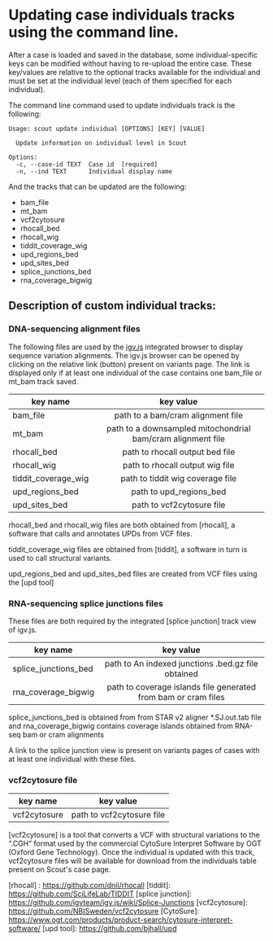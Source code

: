 # Updating case individuals tracks using the command line.

After a case is loaded and saved in the database, some individual-specific keys can be modified without having to re-upload the entire case.
These key/values are relative to the optional tracks available for the individual and must be set at the individual level (each of them specified for each individual).

The command line command used to update individuals track is the following:
```
Usage: scout update individual [OPTIONS] [KEY] [VALUE]

  Update information on individual level in Scout

Options:
  -c, --case-id TEXT  Case id  [required]
  -n, --ind TEXT      Individual display name
```
And the tracks that can be updated are the following:
- bam_file
- mt_bam
- vcf2cytosure
- rhocall_bed
- rhocall_wig
- tiddit_coverage_wig
- upd_regions_bed
- upd_sites_bed
- splice_junctions_bed
- rna_coverage_bigwig


## Description of custom individual tracks:

### DNA-sequencing alignment files
The following files are used by the [igv.js] integrated browser to display sequence variation alignments. The igv.js browser can be opened by clicking on the relative link (button) present on variants page. The link is displayed only if at least one individual of the case contains one bam_file or mt_bam track saved.

| key name            | key value     |
| --------------------|:-------------:|
| bam_file            | path to a bam/cram alignment file                           |
| mt_bam              | path to a downsampled mitochondrial bam/cram alignment file |
| rhocall_bed         | path to rhocall output bed file                             |
| rhocall_wig         | path to rhocall output wig file                             |
| tiddit_coverage_wig | path to tiddit wig coverage file                            |
| upd_regions_bed     | path to upd_regions_bed                                     |
| upd_sites_bed       | path to vcf2cytosure file                                   |

rhocall_bed and rhocall_wig files are both obtained from [rhocall], a software that calls and annotates UPDs from VCF files.

tiddit_coverage_wig files are obtained from [tiddit], a software in turn is used to call structural variants.

upd_regions_bed and upd_sites_bed files are created from VCF files using the [upd tool]


### RNA-sequencing splice junctions files
These files are both required by the integrated [splice junction] track view of igv.js.

| key name             | key value     |
| -------------------- |:-------------:|
| splice_junctions_bed | path to An indexed junctions .bed.gz file obtained             |
| rna_coverage_bigwig  | path to coverage islands file generated from bam or cram files |

splice_junctions_bed is obtained from from STAR v2 aligner *.SJ.out.tab file and rna_coverage_bigwig contains coverage islands obtained from RNA-seq bam or cram alignments

A link to the splice junction view is present on variants pages of cases with at least one individual with these files.

### vcf2cytosure file

| key name      | key value     |
| ------------- |:-------------:|
| vcf2cytosure | path to vcf2cytosure file  |

[vcf2cytosure] is a tool that converts a VCF with structural variations to the “.CGH” format used by the commercial CytoSure Interpret Software by OGT (Oxford Gene Technology). Once the individual is updated with this track, vcf2cytosure files will be available for download from the individuals table present on Scout's case page.


[igv.js]: https://github.com/igvteam/igv.js/wiki/Alignment-Track
[rhocall] : https://github.com/dnil/rhocall
[tiddit]: https://github.com/SciLifeLab/TIDDIT
[splice junction]: https://github.com/igvteam/igv.js/wiki/Splice-Junctions
[vcf2cytosure]: https://github.com/NBISweden/vcf2cytosure
[CytoSure]: https://www.ogt.com/products/product-search/cytosure-interpret-software/
[upd tool]: https://github.com/bjhall/upd

